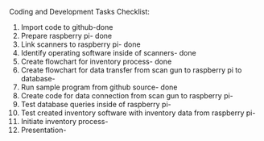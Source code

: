 Coding and Development Tasks Checklist: 
1. Import code to github-done
2. Prepare raspberry pi- done
3. Link scanners to raspberry pi- done
4. Identify operating software inside of scanners- done
5. Create flowchart for inventory process- done
6. Create flowchart for data transfer from scan gun to raspberry pi to database- 
7. Run sample program from github source- done
8. Create code for data connection from scan gun to raspberry pi-
9. Test database queries inside of raspberry pi-
10. Test created inventory software with inventory data from raspberry pi-
11. Initiate inventory process-
12. Presentation- 
